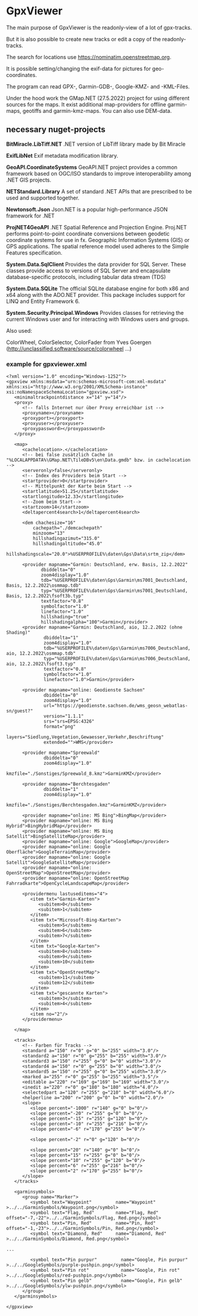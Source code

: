 # GpxViewer

The main purpose of GpxViewer is the readonly-view of a lot of gpx-tracks.
   
But it is also possible to create new tracks or edit a copy of the readonly-tracks.

The search for locations use https://nominatim.openstreetmap.org.

It is possible setting/changing the exif-data for pictures for geo-coordinates.

The program can read GPX-, Garmin-GDB-, Google-KMZ- and -KML-Files.

Under the hood work the GMap.NET (27.5.2022) project for using different sources for the maps. It exist additional map-providers
for offline garmin-maps, geotiffs and garmin-kmz-maps. You can also use DEM-data.

## necessary nuget-projects

**BitMiracle.LibTiff.NET**
.NET version of LibTiff library made by Bit Miracle

**ExifLibNet**
Exif metadata modification library.

**GeoAPI.CoordinateSystems**
GeoAPI.NET project provides a common framework based on OGC/ISO standards to improve interoperability among .NET GIS projects.

**NETStandard.Library**
A set of standard .NET APIs that are prescribed to be used and supported together. 

**Newtonsoft.Json**
Json.NET is a popular high-performance JSON framework for .NET

**ProjNET4GeoAPI**
.NET Spatial Reference and Projection Engine.
Proj.NET performs point-to-point coordinate conversions between geodetic coordinate systems for use in fx. Geographic Information Systems (GIS) or GPS applications. The spatial reference model used adheres to the Simple Features specification.

**System.Data.SqlClient**
Provides the data provider for SQL Server. These classes provide access to versions of SQL Server and encapsulate database-specific protocols, including tabular data stream (TDS)

**System.Data.SQLite**
The official SQLite database engine for both x86 and x64 along with the ADO.NET provider.  This package includes support for LINQ and Entity Framework 6.

**System.Security.Principal.Windows**
Provides classes for retrieving the current Windows user and for interacting with Windows users and groups.

Also used:

ColorWheel, ColorSelector, ColorFader from Yves Goergen (http://unclassified.software/source/colorwheel ...)


### example for gpxviewer.xml

```
<?xml version="1.0" encoding="Windows-1252"?>
<gpxview xmlns:msdata="urn:schemas-microsoft-com:xml-msdata" xmlns:xsi="http://www.w3.org/2001/XMLSchema-instance" xsi:noNamespaceSchemaLocation="gpxview.xsd">
   <minimaltrackpointdistance x="14" y="14"/>
   <proxy>
      <!-- falls Internet nur über Proxy erreichbar ist -->
      <proxyname></proxyname>
      <proxyport></proxyport>
      <proxyuser></proxyuser>
      <proxypassword></proxypassword>
   </proxy>

   <map>
      <cachelocation>.</cachelocation>
      <!-- bei false zusätzlich Cache in "%LOCALAPPDATA%\GMap.NET\TileDBv5\en\Data.gmdb" bzw. in cachelocation -->
      <serveronly>false</serveronly>
      <!-- Index des Providers beim Start -->
      <startprovider>0</startprovider>
      <!-- Mittelpunkt der Karte beim Start -->
      <startlatitude>51.25</startlatitude>
      <startlongitude>12.33</startlongitude>
      <!--Zoom beim Start-->
      <startzoom>14</startzoom>
      <deltapercent4search>1</deltapercent4search>

      <dem chachesize="16"
          cachepath="./demcachepath"
          minzoom="13"
          hillshadingazimut="315.0"
          hillshadingaltitude="45.0"
          hillshadingscale="20.0">%USERPROFILE%\daten\Gps\Data\srtm_zip</dem>

      <provider mapname="Garmin: Deutschland, erw. Basis, 12.2.2022"
             dbiddelta="0"
             zoom4display="1.0"
             tdb="%USERPROFILE%\daten\Gps\Garmin\ms7001_Deutschland, Basis, 12.2.2022\osmmap.tdb"
             typ="%USERPROFILE%\daten\Gps\Garmin\ms7001_Deutschland, Basis, 12.2.2022\fsoft3b.typ"
             textfactor="0.8"
             symbolfactor="1.0"
             linefactor="1.0"
             hillshading="true"
             hillshadingalpha="100">Garmin</provider>
      <provider mapname="Garmin: Deutschland, aio, 12.2.2022 (ohne Shading)"
              dbiddelta="1"
              zoom4display="1.0"
              tdb="%USERPROFILE%\daten\Gps\Garmin\ms7006_Deutschland, aio, 12.2.2022\osmmap.tdb"
              typ="%USERPROFILE%\daten\Gps\Garmin\ms7006_Deutschland, aio, 12.2.2022\fsoft3.typ"
              textfactor="0.8"
              symbolfactor="1.0"
              linefactor="1.0">Garmin</provider>

      <provider mapname="online: Geodienste Sachsen"
              dbiddelta="0"
              zoom4display="1.0"
              url="https://geodienste.sachsen.de/wms_geosn_webatlas-sn/guest?"
              version="1.1.1"
              srs="srs=EPSG:4326"
              format="png"
              layers="Siedlung,Vegetation,Gewaesser,Verkehr,Beschriftung"
              extended="">WMS</provider>

      <provider mapname="Spreewald"
              dbiddelta="0"
              zoom4display="1.0"
              kmzfile="./Sonstiges/Spreewald_8.kmz">GarminKMZ</provider>

      <provider mapname="Berchtesgaden"
              dbiddelta="1"
              zoom4display="1.0"
              kmzfile="./Sonstiges/Berchtesgaden.kmz">GarminKMZ</provider>

      <provider mapname="online: MS Bing">BingMap</provider>
      <provider mapname="online: MS Bing Hybrid">BingHybridMap</provider>
      <provider mapname="online: MS Bing Satellit">BingSatelliteMap</provider>
      <provider mapname="online: Google">GoogleMap</provider>
      <provider mapname="online: Google Oberfläche">GoogleTerrainMap</provider>
      <provider mapname="online: Google Satellit">GoogleSatelliteMap</provider>
      <provider mapname="online: OpenStreetMap">OpenStreetMap</provider>
      <provider mapname="online: OpenStreetMap Fahrradkarte">OpenCycleLandscapeMap</provider>

      <providermenu lastuseditems="4">
         <item txt="Garmin-Karten">
            <subitem>0</subitem>
            <subitem>1</subitem>
         </item>
         <item txt="Microsoft-Bing-Karten">
            <subitem>5</subitem>
            <subitem>6</subitem>
            <subitem>7</subitem>
         </item>
         <item txt="Google-Karten">
            <subitem>8</subitem>
            <subitem>9</subitem>
            <subitem>10</subitem>
         </item>
         <item txt="OpenStreetMap">
            <subitem>11</subitem>
            <subitem>12</subitem>
         </item>
         <item txt="gescannte Karten">
            <subitem>3</subitem>
            <subitem>4</subitem>
         </item>
         <item no="2"/>
      </providermenu>
      
   </map>

   <tracks>
      <!-- Farben für Tracks -->
      <standard a="150" r="0" g="0" b="255" width="3.0"/>
      <standard2 a="150" r="0" g="255" b="255" width="3.0"/>
      <standard3 a="150" r="255" g="0" b="0" width="3.0"/>
      <standard4 a="150" r="0" g="255" b="0" width="3.0"/>
      <standard5 a="150" r="255" g="0" b="255" width="3.0"/>
      <marked a="255" r="0" g="255" b="255" width="3.5"/>
      <editable a="220" r="169" g="169" b="169" width="3.0"/>
      <inedit a="220" r="0" g="180" b="180" width="4.0"/>
      <selectedpart a="120" r="255" g="210" b="0" width="6.0"/>
      <helperline a="200" r="200" g="0" b="0" width="2.0"/>
      <slope>
         <slope percent="-1000" r="140" g="0" b="0"/>
         <slope percent="-20" r="255" g="0" b="0"/>
         <slope percent="-15" r="255" g="120" b="0"/>
         <slope percent="-10" r="255" g="216" b="0"/>
         <slope percent="-6" r="170" g="255" b="0"/>
         
         <slope percent="-2" r="0" g="120" b="0"/>

         <slope percent="20" r="140" g="0" b="0"/>
         <slope percent="15" r="255" g="0" b="0"/>
         <slope percent="10" r="255" g="120" b="0"/>
         <slope percent="6" r="255" g="216" b="0"/>
         <slope percent="2" r="170" g="255" b="0"/>
      </slope>
   </tracks>

   <garminsymbols>
      <group name="Marker">
         <symbol text="Waypoint"         name="Waypoint"        >../../GarminSymbols/Waypoint.png</symbol>
         <symbol text="Flag, Red"        name="Flag, Red"       offset="-7,-22">../../GarminSymbols/Flag, Red.png</symbol>
         <symbol text="Pin, Red"         name="Pin, Red"        offset="-1,-23">../../GarminSymbols/Pin, Red.png</symbol>
         <symbol text="Diamond, Red"     name="Diamond, Red"    >../../GarminSymbols/Diamond, Red.png</symbol>

...

         <symbol text="Pin purpur"         name="Google, Pin purpur"         >../../GoogleSymbols/purple-pushpin.png</symbol>
         <symbol text="Pin rot"            name="Google, Pin rot"            >../../GoogleSymbols/red-pushpin.png</symbol>
         <symbol text="Pin gelb"           name="Google, Pin gelb"           >../../GoogleSymbols/ylw-pushpin.png</symbol>
      </group>
   </garminsymbols>

</gpxview>
```
